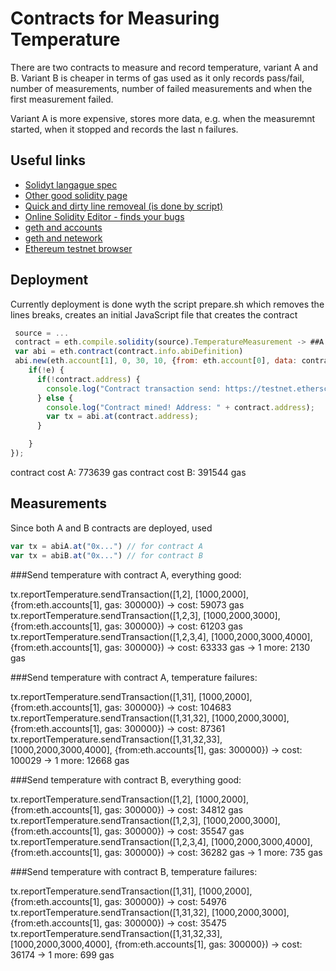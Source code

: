 # Contracts for Measuring Temperature

There are two contracts to measure and record temperature, variant A and B. Variant B is 
cheaper in terms of gas used as it only records pass/fail, number of measurements, number
of failed measurements and when the first measurement failed.

Variant A is more expensive, stores more data, e.g. when the measuremnt started, when it stopped
and records the last n failures.

## Useful links

 * [Solidyt langague spec](http://solidity.readthedocs.io/en/latest/)
 * [Other good solidity page](https://docs.erisindustries.com/tutorials/solidity/solidity-1)
 * [Quick and dirty line removeal (is done by script)](http://www.textfixer.com/tools/remove-line-breaks.php)
 * [Online Solidity Editor - finds your bugs](http://chriseth.github.io/browser-solidity/#version=soljson-latest.js)
 * [geth and accounts](https://github.com/ethereum/go-ethereum/wiki/Managing-Your-Accounts)
 * [geth and netework](https://github.com/ethereum/go-ethereum/wiki/Connecting-to-the-network)
 * [Ethereum testnet browser](https://testnet.etherscan.io)

## Deployment

Currently deployment is done wyth the script prepare.sh which removes the lines breaks, creates an initial JavaScript file that 
creates the contract 

```javascript
 source = ...
 contract = eth.compile.solidity(source).TemperatureMeasurement -> ##A or B##
 var abi = eth.contract(contract.info.abiDefinition)
 abi.new(eth.account[1], 0, 30, 10, {from: eth.account[0], data: contract.code, gas: 600000}, function(e, contract){
    if(!e) {
      if(!contract.address) {
        console.log("Contract transaction send: https://testnet.etherscan.io/tx/" + contract.transactionHash + " waiting to be mined...");
      } else {
        console.log("Contract mined! Address: " + contract.address);
        var tx = abi.at(contract.address);
      }

    }
});
```

contract cost A: 773639 gas
contract cost B: 391544 gas

## Measurements

Since both A and B contracts are deployed, used 

```javascript
var tx = abiA.at("0x...") // for contract A
var tx = abiB.at("0x...") // for contract B
```
###Send temperature with contract A, everything good:

tx.reportTemperature.sendTransaction([1,2], [1000,2000], {from:eth.accounts[1], gas: 300000})
-> cost: 59073 gas
tx.reportTemperature.sendTransaction([1,2,3], [1000,2000,3000], {from:eth.accounts[1], gas: 300000})
-> cost: 61203 gas
tx.reportTemperature.sendTransaction([1,2,3,4], [1000,2000,3000,4000], {from:eth.accounts[1], gas: 300000})
-> cost: 63333 gas
-> 1 more: 2130 gas

###Send temperature with contract A, temperature failures:

tx.reportTemperature.sendTransaction([1,31], [1000,2000], {from:eth.accounts[1], gas: 300000})
-> cost: 104683
tx.reportTemperature.sendTransaction([1,31,32], [1000,2000,3000], {from:eth.accounts[1], gas: 300000})
-> cost: 87361
tx.reportTemperature.sendTransaction([1,31,32,33], [1000,2000,3000,4000], {from:eth.accounts[1], gas: 300000})
-> cost: 100029
-> 1 more: 12668 gas

###Send temperature with contract B, everything good:

tx.reportTemperature.sendTransaction([1,2], [1000,2000], {from:eth.accounts[1], gas: 300000})
-> cost: 34812 gas
tx.reportTemperature.sendTransaction([1,2,3], [1000,2000,3000], {from:eth.accounts[1], gas: 300000})
-> cost: 35547 gas
tx.reportTemperature.sendTransaction([1,2,3,4], [1000,2000,3000,4000], {from:eth.accounts[1], gas: 300000})
-> cost: 36282 gas
-> 1 more: 735 gas

###Send temperature with contract B, temperature failures:

tx.reportTemperature.sendTransaction([1,31], [1000,2000], {from:eth.accounts[1], gas: 300000})
-> cost: 54976
tx.reportTemperature.sendTransaction([1,31,32], [1000,2000,3000], {from:eth.accounts[1], gas: 300000})
-> cost: 35475
tx.reportTemperature.sendTransaction([1,31,32,33], [1000,2000,3000,4000], {from:eth.accounts[1], gas: 300000})
-> cost: 36174
-> 1 more: 699 gas
